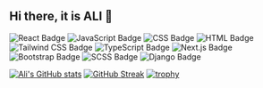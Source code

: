 ## Hi there, it is ALI 👋

![React Badge](https://badgen.net/badge/Code/React/blue) 
![JavaScript Badge](https://badgen.net/badge/Code/JavaScript/yellow) 
![CSS Badge](https://badgen.net/badge/Code/CSS/blue) 
![HTML Badge](https://badgen.net/badge/Code/HTML/red) 
![Tailwind CSS Badge](https://badgen.net/badge/Style/Tailwind%20CSS/blue) 
![TypeScript Badge](https://badgen.net/badge/Code/TypeScript/blue) 
![Next.js Badge](https://badgen.net/badge/Code/Next.js/black) 
![Bootstrap Badge](https://badgen.net/badge/Style/Bootstrap/purple) 
![SCSS Badge](https://badgen.net/badge/Style/SCSS/pink) 
![Django Badge](https://badgen.net/badge/Code/Django/green)



[![Ali's GitHub stats](https://github-readme-stats.vercel.app/api?username=OlimovAlibek)](https://github.com/your-username/github-readme-stats)
[![GitHub Streak](https://streak-stats.demolab.com?user=OlimovAlibek&theme=highcontrast)](https://git.io/streak-stats)
[![trophy](https://github-profile-trophy.vercel.app/?username=OlimovAlibek&theme=onedark)](https://github.com/ryo-ma/github-profile-trophy)












